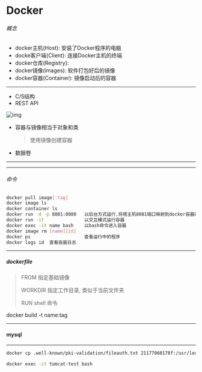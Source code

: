 # Docker

###### 概念

* docker主机(Host): 安装了Docker程序的电脑
* docke客户端(Client): 连接Docker主机的终端
* docker仓库(Registry): 
* docker镜像(images): 软件打包好后的镜像
* docker容器(Container): 镜像启动后的容器

---

* C/S结构
* REST API



![img](https://www.funtl.com/assets/620140640_31678.png)

* 容器与镜像相当于对象和类

  > 使用镜像创建容器

* 数据卷

---



---

###### 命令

```bash
docker pull image[:tag]      
docker image ls
docker container ls
docker run -d -p 8081:8080   以后台方式运行,将宿主机8081端口映射到docker容器8080端口
docker run -it               以交互模式运行容器
docker exec -it name bash    以bash命令进入容器
docker image rm [name][id]
docker ps 					 查看运行中的程序
docker logs id  查看容器日志
```

-----

##### dockerfile

> FROM  指定基础镜像
>
> WORKDIR  指定工作目录, 类似于当前文件夹 
>
> RUN   shell 命令

docker build -t name:tag

---

#### mysql

---

```sh
docker cp .well-known/pki-validation/fileauth.txt 21177060178f:/usr/local/tomcat/webapps/ssl

docker exec -it tomcat-test bash
```



